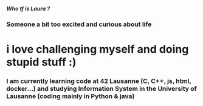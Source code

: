 #### _Who tf is Laura ?_

### Someone a bit too excited and curious about life 

# i love challenging myself and doing stupid stuff :)

### I am currently learning code at 42 Lausanne (C, C++, js, html, docker...) and studying Information System in the University of Lausanne (coding mainly in Python & java)
